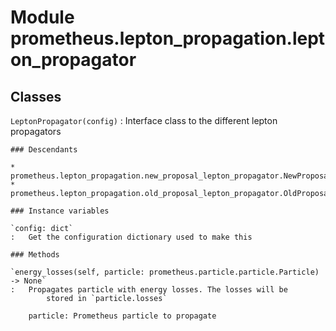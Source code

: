 Module prometheus.lepton_propagation.lepton_propagator
======================================================

Classes
-------

`LeptonPropagator(config)`
:   Interface class to the different lepton propagators

    ### Descendants

    * prometheus.lepton_propagation.new_proposal_lepton_propagator.NewProposalLeptonPropagator
    * prometheus.lepton_propagation.old_proposal_lepton_propagator.OldProposalLeptonPropagator

    ### Instance variables

    `config: dict`
    :   Get the configuration dictionary used to make this

    ### Methods

    `energy_losses(self, particle: prometheus.particle.particle.Particle) ‑> None`
    :   Propagates particle with energy losses. The losses will be
            stored in `particle.losses`
        
        particle: Prometheus particle to propagate